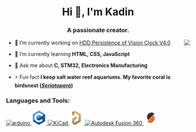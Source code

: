 <h1 align="center">Hi 👋, I'm Kadin</h1>
<h3 align="center">A passionate creator.</h3>
<img src="https://github.com/TickingClocks/HDD-Persistence-of-Vision-Clock_V4/blob/main/Images/Prototype%20gif2.gif" height="300" align="right">

- 🔭 I’m currently working on [HDD Persistence of Vision Clock V4.0](https://github.com/TickingClocks/HDD-Persistence-of-Vision-Clock_V4)

- 🌱 I’m currently learning **HTML, CSS, JavaScript**

- 💬 Ask me about **C, STM32, Electronics Manufacturing**

- ⚡ Fun fact **I keep salt water reef aquariums. My favorite coral is birdsnest (<a href="https://reefs.com/magazine/fatherrees-article/" target="_blank" rel="noreferrer noopener">_Seriatopora_</a>)**


<h3 align="left">Languages and Tools:</h3>
<p align="left"> <a href="https://www.arduino.cc/" target="_blank" rel="noreferrer"> <img src="https://cdn.worldvectorlogo.com/logos/arduino-1.svg" alt="arduino" width="40" height="40"/> </a> <a href="https://www.cprogramming.com/" target="_blank" rel="noreferrer"> <img src="https://raw.githubusercontent.com/devicons/devicon/master/icons/c/c-original.svg" alt="c" width="40" height="40"/> </a> <a href="https://www.kicad.org/" target="_blank" rel="noreferrer"> <img src="https://user-images.githubusercontent.com/352202/53980744-60746100-4111-11e9-9f8c-17ca6b50efd8.png" alt="KiCad" width="40" height="40"/> </a> <a href="https://www.altium.com/altium-designer/" target="_blank" rel="noreferrer"> <img src="https://raw.githubusercontent.com/github/explore/7af95003139e68a3a54e382bb4f23a72836ef348/topics/altium-designer/altium-designer.png" alt="Altium" width="40" height="40"/> </a> <a href="https://www.autodesk.com/products/fusion-360/overview?term=1-YEAR&tab=subscription" target="blank" rel="noreferrer"> <img src="https://damassets.autodesk.net/content/dam/autodesk/www/products/responsive-imagery/responsive-badges-free-trial/2020/fusion-360-icon-128px-hd.png" alt="Autodesk Fusion 360" width="40" height="40"/> </a> <a href="https://www.prusa3d.com/page/prusaslicer_424/" target="_blank" rel="noreferrer"> <img src="https://github.com/TickingClocks/TickingClocks/blob/main/pictures/prusa%20slicer%20logo.png" alt="Prusa Slicer" width="40" height="40"/> </a> </p>

